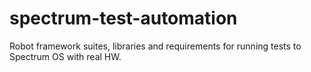 # spectrum-test-automation
Robot framework suites, libraries and requirements for running tests to Spectrum OS with real HW.
